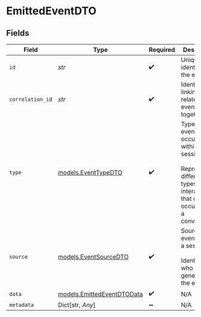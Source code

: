 # EmittedEventDTO


## Fields

| Field                                                                                                                           | Type                                                                                                                            | Required                                                                                                                        | Description                                                                                                                     | Example                                                                                                                         |
| ------------------------------------------------------------------------------------------------------------------------------- | ------------------------------------------------------------------------------------------------------------------------------- | ------------------------------------------------------------------------------------------------------------------------------- | ------------------------------------------------------------------------------------------------------------------------------- | ------------------------------------------------------------------------------------------------------------------------------- |
| `id`                                                                                                                            | *str*                                                                                                                           | :heavy_check_mark:                                                                                                              | Unique identifier for the event                                                                                                 | o5kf8vKzI5                                                                                                                      |
| `correlation_id`                                                                                                                | *str*                                                                                                                           | :heavy_check_mark:                                                                                                              | Identifier linking related events together                                                                                      | RID(lyH-sVmwJO)::Y8oBzYT4CQ                                                                                                     |
| `type`                                                                                                                          | [models.EventTypeDTO](../models/eventtypedto.md)                                                                                | :heavy_check_mark:                                                                                                              | Type of event that occurred within a session.<br/><br/>Represents different types of interactions that can occur within a conversation. |                                                                                                                                 |
| `source`                                                                                                                        | [models.EventSourceDTO](../models/eventsourcedto.md)                                                                            | :heavy_check_mark:                                                                                                              | Source of the event within a session.<br/><br/>Identifies who or what generated the event.                                      |                                                                                                                                 |
| `data`                                                                                                                          | [models.EmittedEventDTOData](../models/emittedeventdtodata.md)                                                                  | :heavy_check_mark:                                                                                                              | N/A                                                                                                                             |                                                                                                                                 |
| `metadata`                                                                                                                      | Dict[str, *Any*]                                                                                                                | :heavy_minus_sign:                                                                                                              | N/A                                                                                                                             |                                                                                                                                 |